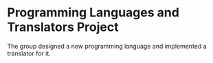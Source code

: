 # Programming Languages and Translators Project

The group designed a new programming language and implemented a translator for it.
